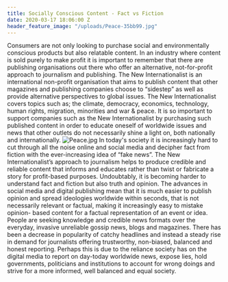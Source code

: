 ```yaml
---
title: Socially Conscious Content - Fact vs Fiction
date: 2020-03-17 18:06:00 Z
header_feature_image: "/uploads/Peace-35bb99.jpg"
---
```


Consumers are not only looking to purchase social and environmentally conscious products but also relatable content. In an industry where content is sold purely to make profit it is important to remember that there are publishing organisations out there who offer an alternative, not-for-profit approach to journalism and publishing. The New Internationalist is an international non-profit organisation that aims to publish content that other magazines and publishing companies choose to “sidestep” as well as provide alternative perspectives to global issues. The New Internationalist covers topics such as; the climate, democracy, economics, technology, human rights, migration, minorities and war & peace. It is so important to support companies such as the New Internationalist by purchasing such published content in order to educate oneself of worldwide issues and news that other outlets do not necessarily shine a light on, both nationally and internationally. 
![Peace.jpg](/uploads/Peace.jpg)
In today's society it is increasingly hard to cut through all the noise online and social media and decipher fact from fiction with the ever-increasing idea of “fake news”. The New Internationalist’s approach to journalism helps to produce credible and reliable content that informs and educates rather than twist or fabricate a story for profit-based purposes. Undoubtably, it is becoming harder to understand fact and fiction but also truth and opinion. The advances in social media and digital publishing mean that it is much easier to publish opinion and spread ideologies worldwide within seconds, that is not necessarily relevant or factual, making it increasingly easy to mistake opinion- based content for a factual representation of an event or idea. 
People are seeking knowledge and credible news formats over the everyday, invasive unreliable gossip news, blogs and magazines. There has been a decrease in popularity of catchy headlines and instead a steady rise in demand for journalists offering trustworthy, non-biased, balanced and honest reporting. Perhaps this is due to the reliance society has on the digital media to report on day-today worldwide news, expose lies, hold governments, politicians and institutions to account for wrong doings and strive for a more informed, well balanced and equal society. 
